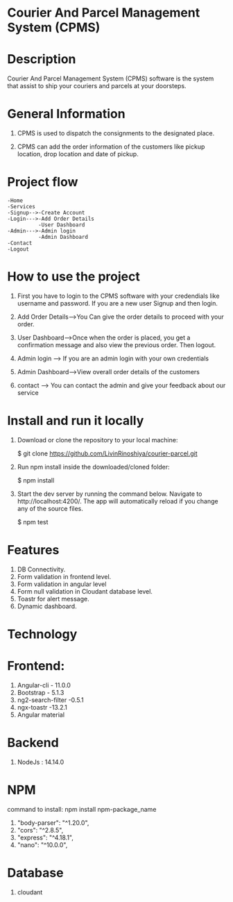 # Courier And Parcel Management System (CPMS)

# Description

Courier And Parcel Management System (CPMS) software is the system that assist to ship your couriers and parcels at your doorsteps.

# General Information

1. CPMS is used to dispatch the consignments to the designated place.

2. CPMS can add the order information of the customers like pickup location, drop location and date of pickup.

# Project flow

    -Home
    -Services
    -Signup-->-Create Account
    -Login--->-Add Order Details
              -User Dashboard
    -Admin--->-Admin login
              -Admin Dashboard
    -Contact
    -Logout

# How to use the project

1. First you have to login to the CPMS software with your credendials like username and password. If you are a new user Signup and then login.

2. Add Order Details-->You Can give the order details to proceed with your order.

3. User Dashboard-->Once when the order is placed, you get a confirmation message and also view the previous order. Then logout.

4. Admin login --> If you are an admin login with your own credentials

5. Admin Dashboard-->View overall order details of the customers

6. contact --> You can contact the admin and give your feedback about our service

# Install and run it locally

1.  Download or clone the repository to your local machine:

    $ git clone https://github.com/LivinRinoshiya/courier-parcel.git

2.  Run npm install inside the downloaded/cloned folder:

    $ npm install

3.  Start the dev server by running the command below. Navigate to http://localhost:4200/.
    The app will automatically reload if you change any of the source files.

    $ npm test

# Features

1. DB Connectivity.
2. Form validation in frontend level.
3. Form validation in angular level
4. Form null validation in Cloudant database level.
5. Toastr for alert message.
6. Dynamic dashboard.

# Technology

# Frontend:

1. Angular-cli - 11.0.0
2. Bootstrap - 5.1.3
3. ng2-search-filter -0.5.1
4. ngx-toastr -13.2.1
5. Angular material

# Backend

1. NodeJs : 14.14.0

# NPM

command to install: npm install npm-package_name

1. "body-parser": "^1.20.0",
2. "cors": "^2.8.5",
3. "express": "^4.18.1",
4. "nano": "^10.0.0",

# Database

1. cloudant

